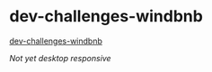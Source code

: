 # dev-challenges-windbnb

[dev-challenges-windbnb](https://devchallenges.io/challenges/3JFYedSOZqAxYuOCNmYD)

_Not yet desktop responsive_
